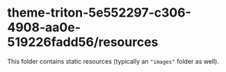 # theme-triton-5e552297-c306-4908-aa0e-519226fadd56/resources

This folder contains static resources (typically an `"images"` folder as well).
